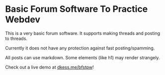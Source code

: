 # Basic Forum Software To Practice Webdev
This is a very basic forum software. It supports making threads and posting to threads.

Currently it does not have any protection against fast posting/spamming.

All posts can use markdown. Some elements (like h1) may render strangely.

Check out a live demo at [dkess.me/bfstpw](https://dkess.me/bfstpw/)!
